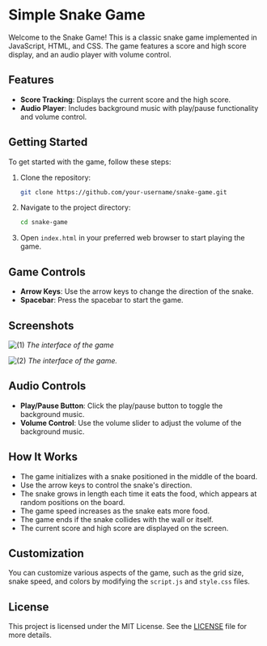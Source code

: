 # Simple Snake Game

Welcome to the Snake Game! This is a classic snake game implemented in JavaScript, HTML, and CSS. The game features a score and high score display, and an audio player with volume control.

## Features

- **Score Tracking**: Displays the current score and the high score.
- **Audio Player**: Includes background music with play/pause functionality and volume control.

## Getting Started

To get started with the game, follow these steps:

1. Clone the repository:
   ```bash
   git clone https://github.com/your-username/snake-game.git
   ```
2. Navigate to the project directory:
   ```bash
   cd snake-game
   ```
3. Open `index.html` in your preferred web browser to start playing the game.

## Game Controls

- **Arrow Keys**: Use the arrow keys to change the direction of the snake.
- **Spacebar**: Press the spacebar to start the game.

## Screenshots

![(1)](https://github.com/user-attachments/assets/eab69eb2-7dc9-4299-96fd-8d14e35601d0)
*The interface of the game*

![(2)](https://github.com/user-attachments/assets/406309cd-9bb3-4548-864c-03ea354895f8)
*The interface of the game.*

## Audio Controls

- **Play/Pause Button**: Click the play/pause button to toggle the background music.
- **Volume Control**: Use the volume slider to adjust the volume of the background music.

## How It Works

- The game initializes with a snake positioned in the middle of the board.
- Use the arrow keys to control the snake's direction.
- The snake grows in length each time it eats the food, which appears at random positions on the board.
- The game speed increases as the snake eats more food.
- The game ends if the snake collides with the wall or itself.
- The current score and high score are displayed on the screen.

## Customization

You can customize various aspects of the game, such as the grid size, snake speed, and colors by modifying the `script.js` and `style.css` files.

## License

This project is licensed under the MIT License. See the [LICENSE](LICENSE) file for more details.
